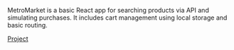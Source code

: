 MetroMarket is a basic React app for searching products via API and simulating purchases. It includes cart management using local storage and basic routing.

[Project](https://metro-market.netlify.app/)
